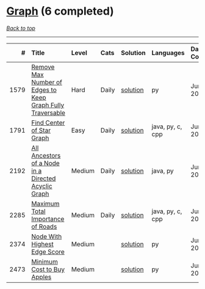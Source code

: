 # [Graph](<https://leetcode.com/tag/Graph/>) (6 completed)

*[Back to top](<../../README.md>)*

------

|    # | Title                                                                                                                                                    | Level   | Cats   | Solution                                                                              | Languages        | Date Complete   |
|-----:|:---------------------------------------------------------------------------------------------------------------------------------------------------------|:--------|:-------|:--------------------------------------------------------------------------------------|:-----------------|:----------------|
| 1579 | [Remove Max Number of Edges to Keep Graph Fully Traversable](<https://leetcode.com/problems/remove-max-number-of-edges-to-keep-graph-fully-traversable>) | Hard    | Daily  | [solution](<../_1579. Remove Max Number of Edges to Keep Graph Fully Traversable.md>) | py               | Jun 30, 2024    |
| 1791 | [Find Center of Star Graph](<https://leetcode.com/problems/find-center-of-star-graph>)                                                                   | Easy    | Daily  | [solution](<../_1791. Find Center of Star Graph.md>)                                  | java, py, c, cpp | Jun 26, 2024    |
| 2192 | [All Ancestors of a Node in a Directed Acyclic Graph](<https://leetcode.com/problems/all-ancestors-of-a-node-in-a-directed-acyclic-graph>)               | Medium  | Daily  | [solution](<../_2192. All Ancestors of a Node in a Directed Acyclic Graph.md>)        | java, py         | Jun 28, 2024    |
| 2285 | [Maximum Total Importance of Roads](<https://leetcode.com/problems/maximum-total-importance-of-roads>)                                                   | Medium  | Daily  | [solution](<../_2285. Maximum Total Importance of Roads.md>)                          | java, py, c, cpp | Jun 27, 2024    |
| 2374 | [Node With Highest Edge Score](<https://leetcode.com/problems/node-with-highest-edge-score>)                                                             | Medium  |        | [solution](<../_2374. Node With Highest Edge Score.md>)                               | py               | Jun 17, 2024    |
| 2473 | [Minimum Cost to Buy Apples](<https://leetcode.com/problems/minimum-cost-to-buy-apples>)                                                                 | Medium  |        | [solution](<../_2473. Minimum Cost to Buy Apples.md>)                                 | py               | Jun 28, 2024    |